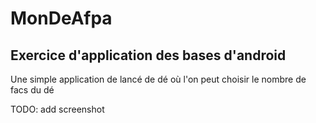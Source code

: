 # MonDeAfpa

## Exercice d'application des bases d'android

Une simple application de lancé de dé où l'on peut choisir le nombre de facs du dé


TODO: add screenshot
